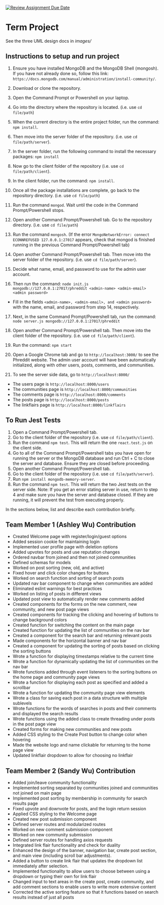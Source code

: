 [![Review Assignment Due Date](https://classroom.github.com/assets/deadline-readme-button-22041afd0340ce965d47ae6ef1cefeee28c7c493a6346c4f15d667ab976d596c.svg)](https://classroom.github.com/a/MVUO33FO)
# Term Project

See the three UML design docs in *images/*

## Instructions to setup and run project

1) Ensure you have installed MongoDB and the MongoDB Shell (mongosh). If you have not already done so, follow this link: `https://docs.mongodb.com/manual/administration/install-community/`.

2) Download or clone the repository.

3) Open the Command Prompt or Powershell on your laptop.

4) Go into the directory where the repository is located. (i.e. use `cd file/path`)

5) When the current directory is the entire project folder, run the command: `npm install`.

6) Then move into the server folder of the repository. (i.e. use `cd file/path/server`).

7) In the server folder, run the following command to install the necessary packages: `npm install`

8) Now go to the client folder of the repository (i.e. use `cd file/path/client`).

9) In the client folder, run the command: `npm install`.

10) Once all the package installations are complete, go back to the repository directory. (i.e. use `cd file/path`)

11) Run the command `mongod`. Wait until the code in the Command Prompt/Powershell stops.

12) Open another Command Prompt/Powershell tab. Go to the repository directory. (i.e. use `cd file/path`)

13) Run the command `mongosh`. (If the error `MongoNetworkError: connect ECONNREFUSED 127.0.0.1:27017` appears, check that mongod is finished running in the previous Command Prompt/Powershell tab)

14) Open another Command Prompt/Powershell tab. Then move into the server folder of the repository. (i.e. use `cd file/path/server`).

15) Decide what name, email, and password to use for the admin user account. 

16) Then run the command: `node init.js mongodb://127.0.0.1:27017/phreddit <admin-name> <admin-email> <admin password>`
- Fill in the fields `<admin-name>, <admin-email>, and <admin password>` with the name, email, and password from step 14, respectively.

17) Next, in the same Command Prompt/Powershell tab, run the command: `node server.js mongodb://127.0.0.1:27017/phreddit`

18) Open another Command Prompt/Powershell tab. Then move into the client folder of the repository. (i.e. use `cd file/path/client`).

19) Run the command: `npm start`

20) Open a Google Chrome tab and go to `http://localhost:3000/` to see the Phreddit website. The admin user account will have been automatically initialized, along with other users, posts, comments, and communities.

21) To see the server side data, go to `http://localhost:8000/`
- The users page is `http://localhost:8000/users`
- The communities page is `http://localhost:8000/communities`
- The comments page is `http://localhost:8000/comments`
- The posts page is `http://localhost:8000/posts`
- The linkflairs page is `http://localhost:8000/linkflairs`


## To Run Jest Tests

1) Open a Command Prompt/Powershell tab.
2) Go to the client folder of the repository (i.e. use `cd file/path/client`).
3) Run the command `npm test`. This will return the one `react.test.js` on the client side.
4) Go to all of the Command Prompt/Powershell tabs you have open for running the server or the MongoDB database and run Ctrl + C to close the server and database. Ensure they are closed before proceeding. 
4) Open another Command Prompt/Powershell tab.
5) Go to the client folder of the repository (i.e. use `cd file/path/server`).
6) Run `npm install mongodb-memory-server`.
7) Run the command `npm test`. This will return the two Jest tests on the server side.
Note: If you get an error stating server in use, return to step 4 and make sure you have the server and database closed. If they are running, it will prevent the test from executing properly.


In the sections below, list and describe each contribution briefly.

## Team Member 1 (Ashley Wu) Contribution
- Created Welcome page with register/login/guest options
- Added session cookie for maintaining login
- Implemented user profile page with deletion options
- Added upvotes for posts and use reputation changes
- Ordered navbar from joined and then not joined communities
- Defined schemas for models
- Worked on post sorting (new, old, and active)
- Fixed hover and click color changes for buttons
- Worked on search function and sorting of search posts
- Updated nav bar component to change when communities are added
- Eliminated eslint warnings for best practices
- Worked on listing of posts in different views
- Updated post view to automatically render new comments added
- Created components for the forms on the new comment, new community, and new post page views
- Created components for tracking the clicking and hovering of buttons to change background colors
- Created function for switching the content on the main page
- Created function for updating the list of communities on the nav bar
- Created a component for the search bar and returning relevant posts
- Made components for the horizontal banner and nav bar
- Created a component for updating the sorting of posts based on clicking the sorting buttons
- Wrote a function for displaying timestamps relative to the current time
- Wrote a function for dynamically updating the list of communities on the nav bar
- Wrote functions added through event listeners to the sorting buttons on the home page and community page views
- Wrote a function for displaying each post as specified and added a scrollbar
- Wrote a function for updating the community page view elements
- Wrote a class for saving each post in a data structure with multiple sublevels
- Wrote functions for the words of searches in posts and their comments and displayed the search results
- Wrote functions using the added class to create threading under posts in the post page view
- Created forms for making new communities and new posts
- Added CSS styling to the Create Post button to change color when hovering
- Made the website logo and name clickable for returning to the home page view
- Updated linkflair dropdown to allow for choosing no linkflair

## Team Member 2 (Sandy Wu) Contribution
- Added join/leave community functionality
- Implemented sorting separated by communities joined and communities not joined on main page
- Implemented post sorting by membership in community for search results page
- Fixed upvote and downvote for posts, and the login return session
- Applied CSS styling to the Welcome page
- Created new post submission component
- Defined server routes and modularized routes
- Worked on new comment submission component
- Worked on new community submission
- Defined server routes for handling axios requests
- Integrated link flair functionality and check for duality
- Enhanced the design of the banner, navigation bar, create post section, and main view (including scroll bar adjustments).
- Added a button to create link flair that updates the dropdown list immediately after selection.
- Implemented functionality to allow users to choose between using a dropdown or typing their own for link flair
- Changed input to text areas in the create post, create community, and add comment sections to enable users to write more extensive content
- Corrected the active sorting feature so that it functions based on search results instead of just all posts

